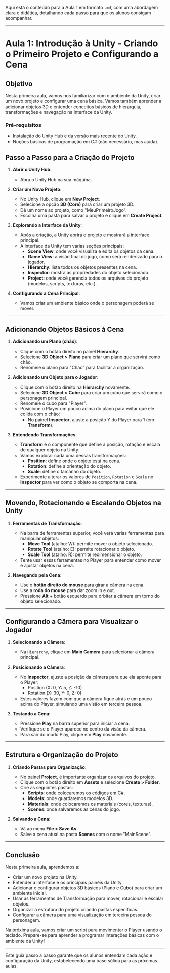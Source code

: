 Aqui está o conteúdo para a Aula 1 em formato `.md`, com uma abordagem clara e didática, detalhando cada passo para que os alunos consigam acompanhar.

---

# Aula 1: Introdução à Unity - Criando o Primeiro Projeto e Configurando a Cena

## Objetivo

Nesta primeira aula, vamos nos familiarizar com o ambiente da Unity, criar um novo projeto e configurar uma cena básica. Vamos também aprender a adicionar objetos 3D e entender conceitos básicos de hierarquia, transformações e navegação na interface da Unity.

### Pré-requisitos

- Instalação do Unity Hub e da versão mais recente do Unity.
- Noções básicas de programação em C# (não necessário, mas ajuda).

## Passo a Passo para a Criação do Projeto

1. **Abrir o Unity Hub**:
   - Abra o Unity Hub na sua máquina.

2. **Criar um Novo Projeto**:
   - No Unity Hub, clique em **New Project**.
   - Selecione a opção **3D (Core)** para criar um projeto 3D.
   - Dê um nome ao projeto, como "MeuPrimeiroJogo".
   - Escolha uma pasta para salvar o projeto e clique em **Create Project**.

3. **Explorando a Interface da Unity**:
   - Após a criação, a Unity abrirá o projeto e mostrará a interface principal.
   - A interface da Unity tem várias seções principais:
     - **Scene View**: onde você visualiza e edita os objetos da cena.
     - **Game View**: a visão final do jogo, como será renderizado para o jogador.
     - **Hierarchy**: lista todos os objetos presentes na cena.
     - **Inspector**: mostra as propriedades do objeto selecionado.
     - **Project**: onde você gerencia todos os arquivos do projeto (modelos, scripts, texturas, etc.).

4. **Configurando a Cena Principal**:
   - Vamos criar um ambiente básico onde o personagem poderá se mover.

---

## Adicionando Objetos Básicos à Cena

1. **Adicionando um Plano (chão)**:
   - Clique com o botão direito no painel **Hierarchy**.
   - Selecione **3D Object > Plane** para criar um plano que servirá como chão.
   - Renomeie o plano para "Chao" para facilitar a organização.

2. **Adicionando um Objeto para o Jogador**:
   - Clique com o botão direito na **Hierarchy** novamente.
   - Selecione **3D Object > Cube** para criar um cubo que servirá como o personagem principal.
   - Renomeie o cubo para "Player".
   - Posicione o Player um pouco acima do plano para evitar que ele colida com o chão:
     - No painel **Inspector**, ajuste a posição Y do Player para 1 (em **Transform**).

3. **Entendendo Transformações**:
   - **Transform** é o componente que define a posição, rotação e escala de qualquer objeto na Unity.
   - Vamos explorar cada uma dessas transformações:
     - **Position**: define onde o objeto está na cena.
     - **Rotation**: define a orientação do objeto.
     - **Scale**: define o tamanho do objeto.
   - Experimente alterar os valores de `Position`, `Rotation` e `Scale` no **Inspector** para ver como o objeto se comporta na cena.

---

## Movendo, Rotacionando e Escalando Objetos na Unity

1. **Ferramentas de Transformação**:
   - Na barra de ferramentas superior, você verá várias ferramentas para manipular objetos:
     - **Move Tool** (atalho: W): permite mover o objeto selecionado.
     - **Rotate Tool** (atalho: E): permite rotacionar o objeto.
     - **Scale Tool** (atalho: R): permite redimensionar o objeto.
   - Tente usar essas ferramentas no Player para entender como mover e ajustar objetos na cena.

2. **Navegando pela Cena**:
   - Use o **botão direito do mouse** para girar a câmera na cena.
   - Use a **roda do mouse** para dar zoom in e out.
   - Pressione **Alt** + botão esquerdo para orbitar a câmera em torno do objeto selecionado.

---

## Configurando a Câmera para Visualizar o Jogador

1. **Selecionando a Câmera**:
   - Na `Hierarchy`, clique em **Main Camera** para selecionar a câmera principal.
   
2. **Posicionando a Câmera**:
   - No **Inspector**, ajuste a posição da câmera para que ela aponte para o Player:
     - Position (X: 0, Y: 5, Z: -10)
     - Rotation (X: 30, Y: 0, Z: 0)
   - Estes valores fazem com que a câmera fique atrás e um pouco acima do Player, simulando uma visão em terceira pessoa.

3. **Testando a Cena**:
   - Pressione **Play** na barra superior para iniciar a cena.
   - Verifique se o Player aparece no centro da visão da câmera.
   - Para sair do modo Play, clique em **Play** novamente.

---

## Estrutura e Organização do Projeto

1. **Criando Pastas para Organização**:
   - No painel **Project**, é importante organizar os arquivos do projeto.
   - Clique com o botão direito em **Assets** e selecione **Create > Folder**.
   - Crie as seguintes pastas:
     - **Scripts**: onde colocaremos os códigos em C#.
     - **Models**: onde guardaremos modelos 3D.
     - **Materials**: onde colocaremos os materiais (cores, texturas).
     - **Scenes**: onde salvaremos as cenas do jogo.

2. **Salvando a Cena**:
   - Vá ao menu **File > Save As**.
   - Salve a cena atual na pasta **Scenes** com o nome "MainScene".

---

## Conclusão

Nesta primeira aula, aprendemos a:
- Criar um novo projeto na Unity.
- Entender a interface e os principais painéis da Unity.
- Adicionar e configurar objetos 3D básicos (Plano e Cubo) para criar um ambiente inicial.
- Usar as ferramentas de Transformação para mover, rotacionar e escalar objetos.
- Organizar a estrutura do projeto criando pastas específicas.
- Configurar a câmera para uma visualização em terceira pessoa do personagem.

Na próxima aula, vamos criar um script para movimentar o Player usando o teclado. Prepare-se para aprender a programar interações básicas com o ambiente da Unity!

--- 

Este guia passo a passo garante que os alunos entendam cada ação e configuração da Unity, estabelecendo uma base sólida para as próximas aulas.
